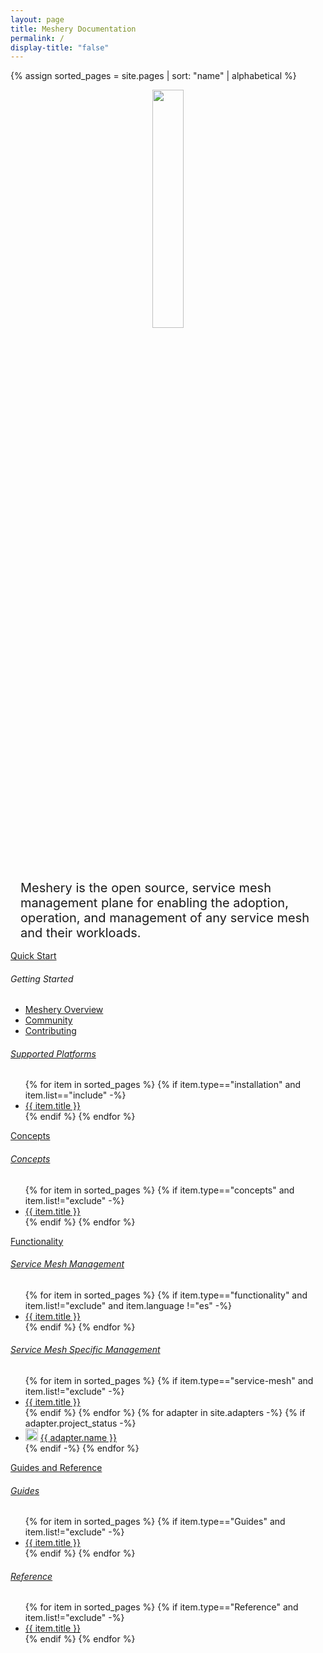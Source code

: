 ```yaml
---
layout: page
title: Meshery Documentation
permalink: /
display-title: "false"
---
```


{% assign sorted_pages = site.pages | sort: "name" | alphabetical %}

<div style="display: block; text-align: center; margin-bottom: 30px;">
    <a href="https://layer5.io/meshery">
    <img style="width: calc(100% / 3.2); " 
         src="/assets/img/meshery/meshery-logo-light-text.svg" />
    </a>
</div>
<p style="margin:auto;padding:1rem;font-size: 1.25rem;">Meshery is the open source, service mesh management plane for enabling the adoption, operation, and management of any service mesh and their workloads.</p>

<div class="wrapper" style="text-align: left;">

  <!-- QUICK START -->
  <div>
    <a href="{{ site.baseurl }}/installation/quick-start">
        <div class="overview">Quick&nbsp;Start</div>
    </a>
    <h6>Getting Started</h6>
    <ul>
        <li><a href="{{ site.baseurl }}/getting-started/overview">Meshery Overview</a></li>
        <li><a href="{{ site.baseurl }}/project/community">Community</a></li>
        <li><a href="{{ site.baseurl }}/project/contributing">Contributing</a></li> 
    </ul>
    <h6><a href="{{ site.baseurl }}/installation/platforms" class="text-black section-title">Supported Platforms</a></h6>
    <ul>
        {% for item in sorted_pages %}
        {% if item.type=="installation" and item.list=="include" -%}
          <li><a href="{{ site.baseurl }}{{ item.url }}">{{ item.title }}</a>
          </li>
          {% endif %}
        {% endfor %}
      </ul>
  </div>
  
  <!-- CONCEPTS -->
  <div>
    <a href="{{ site.baseurl }}/concepts">
        <div class="overview">Concepts</div>
    </a>
    <h6><a href="{{ site.baseurl }}/concepts" class="text-black section-title">Concepts</a></h6>
    <ul>
      {% for item in sorted_pages %}
      {% if item.type=="concepts" and item.list!="exclude" -%}
        <li><a href="{{ site.baseurl }}{{ item.url }}">{{ item.title }}</a>
        </li>
        {% endif %}
      {% endfor %}
    </ul>
  </div>

</div>
<div class="wrapper" style="text-align: left;">

  <!-- FUNCTIONALITY -->
  <div>
    <a href="{{ site.baseurl }}/guides">
        <div class="overview">Functionality</div>
    </a>
    <h6><a href="{{ site.baseurl }}/functionality" class="text-black section-title">Service Mesh Management</a></h6>
    <ul>
      {% for item in sorted_pages %}
      {% if item.type=="functionality" and item.list!="exclude" and item.language !="es" -%}
        <li><a href="{{ site.baseurl }}{{ item.url }}">{{ item.title }}</a>
        </li>
        {% endif %}
      {% endfor %}
    </ul>
    <h6><a href="{{ site.baseurl }}/service-meshes" class="text-black section-title">Service Mesh Specific Management</a></h6>
    <ul>
      {% for item in sorted_pages %}
      {% if item.type=="service-mesh" and item.list!="exclude" -%}
        <li><a href="{{ site.baseurl }}{{ item.url }}">{{ item.title }}</a>
        </li>
        {% endif %}
      {% endfor %}
      {% for adapter in site.adapters -%}
      {% if adapter.project_status -%}
        <li><img src="{{ adapter.image }}" style="width:20px" /> <a href="{{ site.baseurl }}{{ adapter.url }}">{{ adapter.name }}</a></li>
      {% endif -%}
      {% endfor %}
    </ul>
  </div>

  <!-- GUIDES -->
  <div>
    <a href="{{ site.baseurl }}/guides">
        <div class="overview">Guides and Reference</div>
    </a>
    <h6><a href="{{ site.baseurl }}/guides" class="text-black section-title">Guides</a></h6>
    <ul>
      {% for item in sorted_pages %}
      {% if item.type=="Guides" and item.list!="exclude" -%}
        <li><a href="{{ site.baseurl }}{{ item.url }}">{{ item.title }}</a>
        </li>
        {% endif %}
      {% endfor %}
    </ul>
    <h6><a href="{{ site.baseurl }}/reference" class="text-black section-title">Reference</a></h6>
    <ul>
        {% for item in sorted_pages %}
        {% if item.type=="Reference" and item.list!="exclude" -%}
          <li><a href="{{ site.baseurl }}{{ item.url }}">{{ item.title }}</a>
          </li>
          {% endif %}
        {% endfor %}
      </ul>
  </div>

</div>

<!-- <div style="text-align:center;padding:0;margin:0;">
<img src="https://layer5.io/assets/images/meshery/meshery-logo-shadow-light-white-text-side.svg" width="60%" />
<h1>Documentation</h1>
</div> -->
